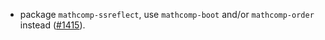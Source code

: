 - package `mathcomp-ssreflect`, use `mathcomp-boot` and/or
  `mathcomp-order` instead
  ([#1415](https://github.com/math-comp/math-comp/pull/1415)).
